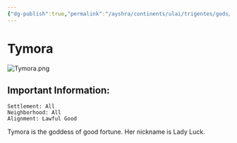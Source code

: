 ```yaml
---
{"dg-publish":true,"permalink":"/ayshra/continents/ulai/trigentes/gods/tymora/"}
---
```


# Tymora
![Tymora.png](/img/user/Inbox/Attachments/Tymora.png)
## Important Information:
	Settlement: All
	Neighborhood: All
	Alignment: Lawful Good

Tymora is the goddess of good fortune. Her nickname is Lady Luck. 